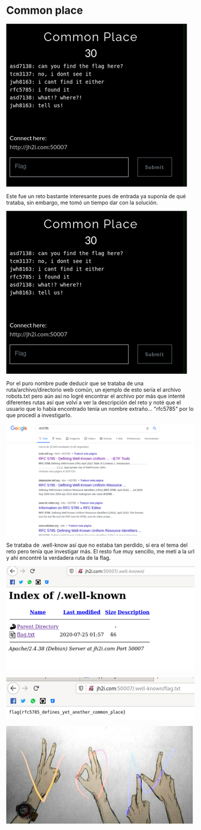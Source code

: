 # Common place

![CTF](img/1.jpg)

Este fue un reto bastante interesante pues de entrada ya suponía de qué trataba, sin embargo, me tomó un tiempo dar con la solución.

![CTF](img/1.jpg)

Por el puro nombre pude deducir que se trataba de una ruta/archivo/directorio web común, un ejemplo de esto sería el archivo robots.txt pero aún así no logré encontrar el archivo por más que intenté diferentes rutas así que volví a ver la descripción
del reto y noté que el usuario que lo había encontrado tenía un nombre extraño... "rfc5785" por lo que procedí a investigarlo.

![CTF](img/2.jpg)

Se trataba de .well-know así que no estaba tan perdido, sí era el tema del reto pero tenía que investigar más.
El resto fue muy sencillo, me metí a la url y ahí encontré la verdadera ruta de la flag.

![CTF](img/3.jpg)

![CTF](img/4.jpg)

![VON](../../von.jpg)
